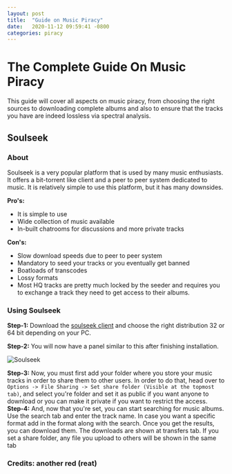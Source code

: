 ```yaml
---
layout:	post
title:	"Guide on Music Piracy"
date:	2020-11-12 09:59:41 -0800
categories: piracy
---
```

# The Complete Guide On Music Piracy 
This guide will cover all aspects on music piracy, from choosing the right sources to downloading complete albums and also to ensure that the tracks you have are indeed lossless via spectral analysis.

## Soulseek

### About
Soulseek is a very popular platform that is used by many music enthusiasts. It offers a bit-torrent like client and a peer to peer system dedicated to music. It is relatively simple to use this platform, but it has many downsides. 

**Pro's:**
* It is simple to use
* Wide collection of music available
* In-built chatrooms for discussions and more private tracks

**Con's:**
* Slow download speeds due to peer to peer system
* Mandatory to seed your tracks or you eventually get banned
* Boatloads of transcodes
* Lossy formats
* Most HQ tracks are pretty much locked by the seeder and requires you to exchange a track they need to get access to their albums.

### Using Soulseek

**Step-1:**
Download the [soulseek client](http://www.slsknet.org/news/node/1) and choose the right distribution 32 or 64 bit depending on your PC.

**Step-2:**
You will now have a panel similar to this after finishing installation.

![Soulseek](https://i.imgur.com/WqEUr3y.png)

**Step-3:**
Now, you must first add your folder where you store your music tracks in order to share them to other users. In order to do that, head over to ```Options -> File Sharing -> Set share folder (Visible at the topmost tab)```, and select you're folder and set it as public if you want anyone to download or you can make it private if you want to restrict the access.
**Step-4:**
And, now that you're set, you can start searching for music albums. Use the search tab and enter the track name. In case you want a specific format add in the format along with the search. Once you get the results, you can download them. The downloads are shown at transfers tab. If you set a share folder, any file you upload to others will be shown in the same tab

### Credits: another red (reat)

